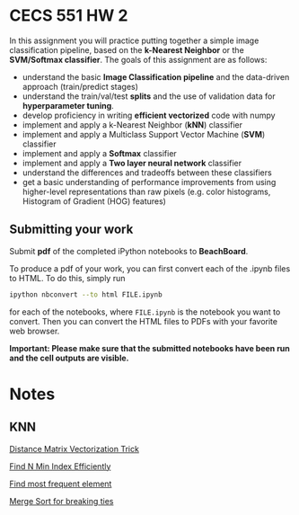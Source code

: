 # CECS 551 HW 2

In this assignment you will practice putting together a simple image classification pipeline, based on the **k-Nearest Neighbor** or the **SVM/Softmax classifier**. The goals of this assignment are as follows:

- understand the basic **Image Classification pipeline** and the data-driven approach (train/predict stages)
- understand the train/val/test **splits** and the use of validation data for **hyperparameter tuning**.
- develop proficiency in writing **efficient vectorized** code with numpy
- implement and apply a k-Nearest Neighbor (**kNN**) classifier
- implement and apply a Multiclass Support Vector Machine (**SVM**) classifier
- implement and apply a **Softmax** classifier
- implement and apply a **Two layer neural network** classifier
- understand the differences and tradeoffs between these classifiers
- get a basic understanding of performance improvements from using higher-level representations than raw pixels (e.g. color histograms, Histogram of Gradient (HOG) features)


## Submitting your work

Submit **pdf** of the completed iPython notebooks to **BeachBoard**.

To produce a pdf of your work, you can first convert each of the .ipynb files to HTML. To do this, simply run

```bash
ipython nbconvert --to html FILE.ipynb
```

for each of the notebooks, where ``FILE.ipynb`` is the notebook you want to convert. Then you can convert the HTML files to PDFs with your favorite web browser.

**Important: Please make sure that the submitted notebooks have been run and the cell outputs are visible.**



# Notes

## KNN

[Distance Matrix Vectorization Trick](https://medium.com/dataholiks-distillery/l2-distance-matrix-vectorization-trick-26aa3247ac6c)

[Find N Min Index Efficiently](https://stackoverflow.com/questions/16817948/i-have-need-the-n-minimum-index-values-in-a-numpy-array )

[Find most frequent element](https://stackoverflow.com/questions/6252280/find-the-most-frequent-number-in-a-numpy-vector )

[Merge Sort for breaking ties](https://stackoverflow.com/questions/42896453/can-numpy-argsort-return-lower-index-for-ties)
